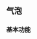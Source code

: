 <div class="demo-header">
<p class="overviewicon">
  <span class="wapi-business-slider"/>
</p>

## 气泡

<mobile-uxlink widget-name="Popover"></mobile-uxlink>
</div>

### 基本功能

<mobile-view link="popover/base"></mobile-view>

<br>
<mobile-attributes link="popover"></mobile-attributes>

